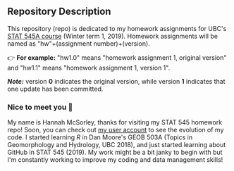 ## Repository Description
This repository (repo) is dedicated to my homework assignments for UBC's [STAT 545A course](https://stat545.stat.ubc.ca/) (Winter term 1, 2019). Homework assignments will be named as "hw"+(assignment number)+(version).

:point_right:  __For example:__ 
"hw1.0" means "homework assignment 1, original version" and "hw1.1" means "homework assignment 1, version 1". 

 ___Note:___ version __0__ indicates the original version, while version __1__ indicates that one update has been committed.


### Nice to meet you  :wave:
My name is Hannah McSorley, thanks for visiting my STAT 545 homework repo! Soon, you can check out [my user account](https://github.com/HJMcSorley) to see the evolution of my code. I started learning _R_ in Dan Moore's GEOB 503A (Topics in Geomorphology and Hydrology, UBC 2018), and just started learning about GitHub in STAT 545 (2019). My work might be a bit janky to begin with but I'm constantly working to improve my coding and data management skills! 
